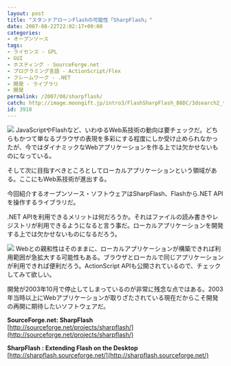 ```yaml
---
layout: post
title: "スタンドアローンFlashの可能性「SharpFlash」"
date: 2007-08-22T22:02:17+09:00
categories:
- オープンソース
tags: 
- ライセンス - GPL
- GUI
- ホスティング - SourceForge.net
- プログラミング言語 - ActionScript/Flex
- フレームワーク - .NET
- 開発 - ライブラリ
- 開発
permalink: /2007/08/sharpflash/
catch: http://image.moongift.jp/intro3/FlashSharpFlash_B6DC/3dsearch2_thumb.png
id: 3918
---
```

[![](http://image.moongift.jp/intro3/FlashSharpFlash_B6DC/3dsearch1_thumb.png)](http://image.moongift.jp/intro3/FlashSharpFlash_B6DC/3dsearch12.png) JavaScriptやFlashなど、いわゆるWeb系技術の動向は要チェックだ。どちらもかつて単なるブラウザの表現を多彩にする程度にしか受け止められなかったが、今ではダイナミックなWebアプリケーションを作る上では欠かせないものになっている。   
  
そして次に目指すべきところとしてローカルアプリケーションという領域がある。ここにもWeb系技術が進出する。   
  
今回紹介するオープンソース・ソフトウェアはSharpFlash、Flashから.NET APIを操作するライブラリだ。   
  
<!--more-->  
  
.NET APIを利用できるメリットは何だろうか。それはファイルの読み書きやレジストリが利用できるようになると言う事だ。ローカルアプリケーションを開発する上では欠かせないものになるだろう。   
  
[![](http://image.moongift.jp/intro3/FlashSharpFlash_B6DC/3dsearch2_thumb.png)](http://image.moongift.jp/intro3/FlashSharpFlash_B6DC/3dsearch22.png) Webとの親和性はそのままに、ローカルアプリケーションが構築できれば利用範囲が急拡大する可能性もある。ブラウザとローカルで同じアプリケーションが利用できれば便利だろう。ActionScript APIも公開されているので、チェックしてみて欲しい。   
  
開発が2003年10月で停止してしまっているのが非常に残念な点ではある。2003年当時以上にWebアプリケーションが取りざたされている現在だからこそ開発の再開に期待したいソフトウェアだ。   
  
**SourceForge.net: SharpFlash**  
[http://sourceforge.net/projects/sharpflash/](http://sourceforge.net/projects/sharpflash/)  
  
**SharpFlash : Extending Flash on the Desktop**  
[http://sharpflash.sourceforge.net/](http://sharpflash.sourceforge.net/)